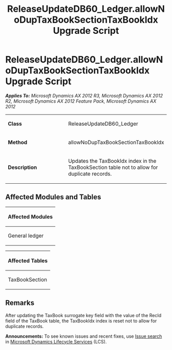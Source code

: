 ﻿---
title: ReleaseUpdateDB60_Ledger.allowNoDupTaxBookSectionTaxBookIdx Upgrade Script
TOCTitle: ReleaseUpdateDB60_Ledger.allowNoDupTaxBookSectionTaxBookIdx Upgrade Script
ms:assetid: 23e2a649-e062-3b3a-c5ea-4b6186352572
ms:mtpsurl: https://msdn.microsoft.com/en-us/library/JJ684985(v=AX.60)
ms:contentKeyID: 49707187
ms.date: 05/18/2015
mtps_version: v=AX.60
---

# ReleaseUpdateDB60\_Ledger.allowNoDupTaxBookSectionTaxBookIdx Upgrade Script 


_**Applies To:** Microsoft Dynamics AX 2012 R3, Microsoft Dynamics AX 2012 R2, Microsoft Dynamics AX 2012 Feature Pack, Microsoft Dynamics AX 2012_

<table>
<colgroup>
<col style="width: 50%" />
<col style="width: 50%" />
</colgroup>
<tbody>
<tr class="odd">
<td><p><strong>Class</strong></p></td>
<td><p>ReleaseUpdateDB60_Ledger</p></td>
</tr>
<tr class="even">
<td><p><strong>Method</strong></p></td>
<td><p>allowNoDupTaxBookSectionTaxBookIdx</p></td>
</tr>
<tr class="odd">
<td><p><strong>Description</strong></p></td>
<td><p>Updates the TaxBookIdx index in the TaxBookSection table not to allow for duplicate records.</p></td>
</tr>
</tbody>
</table>


## Affected Modules and Tables

<table>
<colgroup>
<col style="width: 100%" />
</colgroup>
<thead>
<tr class="header">
<th><p>Affected Modules</p></th>
</tr>
</thead>
<tbody>
<tr class="odd">
<td><p>General ledger</p></td>
</tr>
</tbody>
</table>


<table>
<colgroup>
<col style="width: 100%" />
</colgroup>
<thead>
<tr class="header">
<th><p>Affected Tables</p></th>
</tr>
</thead>
<tbody>
<tr class="odd">
<td><p>TaxBookSection</p></td>
</tr>
</tbody>
</table>


## Remarks

After updating the TaxBook surrogate key field with the value of the RecId field of the TaxBook table, the TaxBookIdx index is reset not to allow for duplicate records.

  
**Announcements:** To see known issues and recent fixes, use [Issue search](http://go.microsoft.com/fwlink/?linkid=389258) in [Microsoft Dynamics Lifecycle Services](http://go.microsoft.com/fwlink/?linkid=306505) (LCS).

